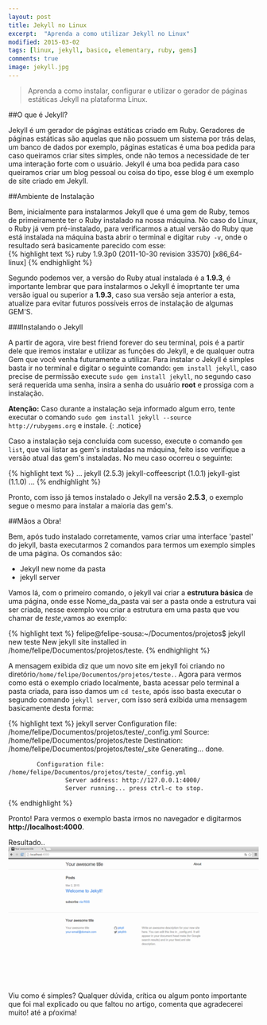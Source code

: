 ```yaml
---
layout: post
title: Jekyll no Linux
excerpt:  "Aprenda a como utilizar Jekyll no Linux"
modified: 2015-03-02
tags: [linux, jekyll, basico, elementary, ruby, gems]
comments: true
image: jekyll.jpg
---
```

> Aprenda a como instalar, configurar e utilizar o gerador de páginas estáticas Jekyll na plataforma Linux.

##O que é Jekyll?

Jekyll é um gerador de páginas estáticas criado em Ruby. Geradores de páginas estáticas são aquelas que não possuem um sistema por trás delas, um banco de dados por exemplo, páginas estaticas é uma boa pedida para caso queiramos criar sites simples, onde não temos a necessidade de ter uma interação forte com o usuário. Jekyll é uma boa pedida para caso queiramos criar um blog pessoal ou coisa do tipo, esse blog é um exemplo de site criado em Jekyll.

##Ambiente de Instalação

Bem, inicialmente para instalarmos Jekyll que é uma gem de Ruby, temos de primeiramente ter o Ruby instalado na nossa máquina. No caso do Linux, o Ruby já vem pré-instalado, para verificarmos a atual versão do Ruby que está instalada na máquina basta abrir o terminal e digitar `ruby -v`, onde o resultado será basicamente parecido com esse:
<br />
{% highlight text %}
        ruby 1.9.3p0 (2011-10-30 revision 33570) [x86_64-linux]
{% endhighlight %}
<br />

Segundo podemos ver, a versão do Ruby atual instalada é a **1.9.3**, é importante lembrar que para instalarmos o Jekyll é imoprtante ter uma versão igual ou superior a **1.9.3**,  caso sua versão seja anterior a esta, atualize para evitar futuros possíveis erros de instalação de algumas GEM'S.

###Instalando o Jekyll

A partir de agora, vire best friend forever do seu terminal, pois é a partir dele que iremos instalar e utilizar as funções do Jekyll, e de qualquer outra Gem que você venha futuramente a utilizar.  Para instalar o Jekyll é simples basta ir no terminal e digitar o seguinte comando: `gem install jekyll`, caso precise de permissão execute `sudo gem install jekyll`, no segundo caso será requerida uma senha, insira a senha do usuário **root** e prossiga com a instalação.

**Atenção:** Caso durante a instalação seja informado algum erro, tente executar o comando `sudo gem install jekyll --source http://rubygems.org` e instale.
{: .notice}

Caso a instalação seja concluída com sucesso, execute o comando `gem list`, que vai listar as gem's instaladas na máquina, feito isso verifique a versão atual das gem's instaladas. No meu caso ocorreu o seguinte:
<br />

{% highlight text %}
    ...
    jekyll (2.5.3)
    jekyll-coffeescript (1.0.1)
    jekyll-gist (1.1.0)
    ...
{% endhighlight %}
<br />

Pronto, com isso já temos instalado o Jekyll na versão **2.5.3**, o exemplo segue o mesmo para instalar a maioria das gem's.

##Mãos a Obra!

Bem, após tudo instalado corretamente, vamos criar uma interface 'pastel' do jekyll, basta executarmos 2 comandos para termos um exemplo simples de uma página.
Os comandos são:

* Jekyll new nome da pasta
* jekyll server

Vamos lá, com o primeiro comando, o jekyll vai criar a **estrutura básica** de uma página, onde esse Nome_da_pasta vai ser a pasta onde a estrutura vai ser criada, nesse exemplo vou criar a estrutura em uma pasta que vou chamar de *teste*,vamos ao exemplo:

{% highlight text %}
    felipe@felipe-sousa:~/Documentos/projetos$  jekyll new teste
    New jekyll site installed in /home/felipe/Documentos/projetos/teste.
{% endhighlight %}

A mensagem exibida diz que um novo site em jekyll foi criando no diretório`/home/felipe/Documentos/projetos/teste.`. Agora para vermos como está o exemplo criado localmente, basta acessar pelo terminal a pasta criada, para isso damos um `cd teste`, após isso basta executar o segundo comando `jekyll server`, com isso será exibida uma mensagem basicamente desta forma:

{% highlight text %}
    jekyll server
    Configuration file: /home/felipe/Documentos/projetos/teste/_config.yml
            Source: /home/felipe/Documentos/projetos/teste
            Destination: /home/felipe/Documentos/projetos/teste/_site
    Generating...
                    done.

            Configuration file: /home/felipe/Documentos/projetos/teste/_config.yml
                    Server address: http://127.0.0.1:4000/
                    Server running... press ctrl-c to stop.
{% endhighlight %}

 Pronto! Para vermos o exemplo basta irmos no navegador e digitarmos **http://localhost:4000**.

 Resultado..
 <br />
 ![jekyll-exampler](/images/jekyll-linux-exampler.png)
 <br />

 Viu como é simples? Qualquer dúvida, crítica ou algum ponto importante que foi mal explicado ou que faltou no artigo, comenta que agradecerei muito! até a pŕoxima!